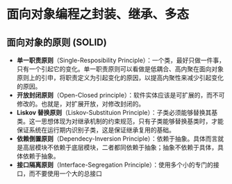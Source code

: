 # 面向对象编程之封装、继承、多态



## 面向对象的原则 (SOLID)



- **单一职责原则**（Single-Resposibility Principle）：一个类，最好只做一件事，只有一个引起它的变化。单一职责原则可以看做是低耦合、高内聚在面向对象原则上的引申，将职责定义为引起变化的原因，以提高内聚性来减少引起变化的原因。
- **开放封闭原则**（Open-Closed principle）：软件实体应该是可扩展的，而不可修改的。也就是，对扩展开放，对修改封闭的。
- **Liskov 替换原则**（Liskov-Substituion Principle）：子类必须能够替换其基类。这一思想体现为对继承机制的约束规范，只有子类能够替换基类时，才能保证系统在运行期内识别子类，这是保证继承复用的基础。
- **依赖倒置原则**（Dependecy-Inversion Principle）：依赖于抽象。具体而言就是高层模块不依赖于底层模块，二者都同依赖于抽象；抽象不依赖于具体，具体依赖于抽象。
- **接口隔离原则**（Interface-Segregation Principle）：使用多个小的专门的接口，而不要使用一个大的总接口